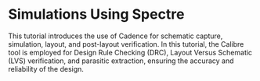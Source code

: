 # Simulations Using Spectre
This tutorial introduces the use of Cadence for schematic capture, simulation, layout, and post-layout verification. In this tutorial, the Calibre tool is employed for Design Rule Checking (DRC), Layout Versus Schematic (LVS) verification, and parasitic extraction, ensuring the accuracy and reliability of the design.
